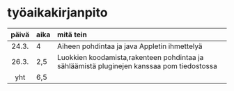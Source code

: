 # työaikakirjanpito

| päivä | aika | mitä tein  |
| :----:|:-----| :-----|
| 24.3. | 4    | Aiheen pohdintaa ja java Appletin ihmettelyä |
| 26.3. | 2,5  | Luokkien koodamista,rakenteen pohdintaa ja sähläämistä pluginejen kanssaa pom tiedostossa|
| yht   | 6,5  | | 

